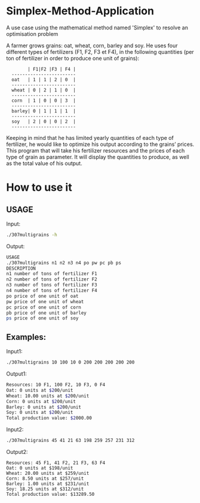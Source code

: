 # Simplex-Method-Application
A use case using the mathematical method named 'Simplex' to resolve an optimisation problem



A farmer grows grains: oat, wheat, corn, barley and soy. He uses four different types of fertilizers (F1, F2, F3
et F4), in the following quantities (per ton of fertilizer in order to produce one unit of grains):

            | F1|F2 |F3 | F4 |
      ------------------------
      oat   | 1 | 1 | 2 | 0  |
      ------------------------
      wheat | 0 | 2 | 1 | 0  |
      ------------------------
      corn  | 1 | 0 | 0 | 3  |
      ------------------------
      barley| 0 | 1 | 1 | 1  |
      ------------------------
      soy   | 2 | 0 | 0 | 2  |
      ------------------------

Keeping in mind that he has limited yearly quantities of each type of fertilizer, he would like to optimize his
output according to the grains’ prices.
This program that will take his fertilizer resources and the prices of each
type of grain as parameter. It will display the quantities to produce, as well as the total value of his output.


# How to use it
## USAGE
Input:
```sh
./307multigrains -h
```
Output:
```sh
USAGE
./307multigrains n1 n2 n3 n4 po pw pc pb ps
DESCRIPTION
n1 number of tons of fertilizer F1
n2 number of tons of fertilizer F2
n3 number of tons of fertilizer F3
n4 number of tons of fertilizer F4
po price of one unit of oat
pw price of one unit of wheat
pc price of one unit of corn
pb price of one unit of barley
ps price of one unit of soy
```
## Examples:
Input1:
```sh
./307multigrains 10 100 10 0 200 200 200 200 200
```
Output1:
```sh
Resources: 10 F1, 100 F2, 10 F3, 0 F4
Oat: 0 units at $200/unit
Wheat: 10.00 units at $200/unit
Corn: 0 units at $200/unit
Barley: 0 units at $200/unit
Soy: 0 units at $200/unit
Total production value: $2000.00
```
Input2:
```sh
./307multigrains 45 41 21 63 198 259 257 231 312
```
Output2:
```
Resources: 45 F1, 41 F2, 21 F3, 63 F4
Oat: 0 units at $198/unit
Wheat: 20.00 units at $259/unit
Corn: 8.50 units at $257/unit
Barley: 1.00 units at $231/unit
Soy: 18.25 units at $312/unit
Total production value: $13289.50
```
